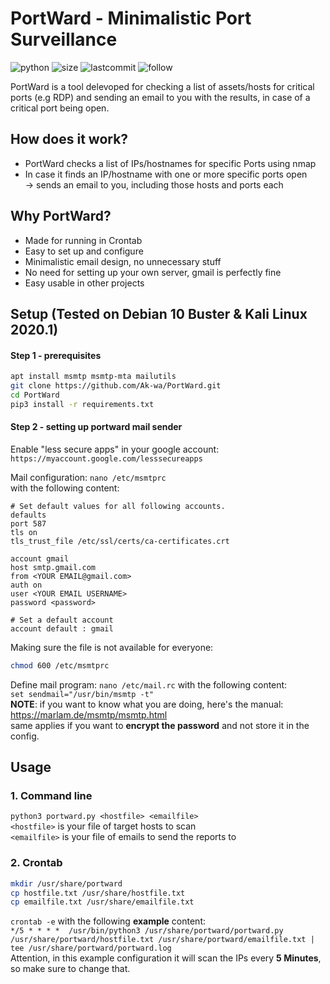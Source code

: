 # PortWard - Minimalistic Port Surveillance
![python](https://img.shields.io/pypi/pyversions/Django.svg)
![size](https://img.shields.io/github/size/ak-wa/PortWard/portward.py.svg)
![lastcommit](https://img.shields.io/github/last-commit/ak-wa/PortWard.svg)
![follow](https://img.shields.io/github/followers/ak-wa.svg?label=Follow&style=social)     

PortWard is a tool delevoped for checking a list of assets/hosts for critical ports (e.g RDP) and sending an email to you with the results, in case of a critical port being open.   

## How does it work?  
* PortWard checks a list of IPs/hostnames for specific Ports using nmap
* In case it finds an IP/hostname with one or more specific ports open   
-> sends an email to you, including those hosts and ports each

## Why PortWard?
* Made for running in Crontab
* Easy to set up and configure
* Minimalistic email design, no unnecessary stuff
* No need for setting up your own server, gmail is perfectly fine
* Easy usable in other projects   

## Setup (Tested on Debian 10 Buster & Kali Linux 2020.1)   
#### Step 1 - prerequisites
```bash
apt install msmtp msmtp-mta mailutils 
git clone https://github.com/Ak-wa/PortWard.git
cd PortWard
pip3 install -r requirements.txt
```

#### Step 2 - setting up portward mail sender   

Enable "less secure apps" in your google account:   
```https://myaccount.google.com/lesssecureapps```

Mail configuration:
`nano /etc/msmtprc`   
with the following content:   
```
# Set default values for all following accounts.
defaults
port 587
tls on
tls_trust_file /etc/ssl/certs/ca-certificates.crt

account gmail
host smtp.gmail.com
from <YOUR EMAIL@gmail.com>
auth on
user <YOUR EMAIL USERNAME>
password <password>

# Set a default account
account default : gmail
```
Making sure the file is not available for everyone:   
```bash
chmod 600 /etc/msmtprc
```

Define mail program:
```nano /etc/mail.rc```
with the following content:   
```set sendmail="/usr/bin/msmtp -t"```   
**NOTE**: if you want to know what you are doing, here's the manual: https://marlam.de/msmtp/msmtp.html   
      same applies if you want to **encrypt the password** and not store it in the config.   
      
## Usage
### 1. Command line   
`python3 portward.py <hostfile> <emailfile>`   
`<hostfile>` is your file of target hosts to scan    
`<emailfile>` is your file of emails to send the reports to


### 2. Crontab

```bash
mkdir /usr/share/portward
cp hostfile.txt /usr/share/hostfile.txt
cp emailfile.txt /usr/share/emailfile.txt
```
`crontab -e` with the following **example** content:   
```*/5 * * * *  /usr/bin/python3 /usr/share/portward/portward.py /usr/share/portward/hostfile.txt /usr/share/portward/emailfile.txt | tee /usr/share/portward/portward.log```   
Attention, in this example configuration it will scan the IPs every **5 Minutes**, so make sure to change that.


